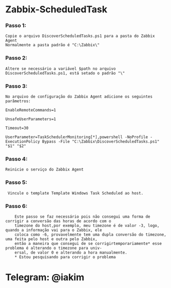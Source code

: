 # Zabbix-ScheduledTask

### Passo 1:

    Copie o arquivo DiscoverScheduledTasks.ps1 para a pasta do Zabbix Agent
    Normalmente a pasta padrão é "C:\Zabbix\"

### Passo 2: 

    Altere se necessário a variável $path no arquivo DiscoverScheduledTasks.ps1, está setado o padrão "\"

### Passo 3:

    No arquivo de configuração do Zabbix Agent adicione os seguintes parâmetros:

    EnableRemoteCommands=1

    UnsafeUserParameters=1
    
    Timeout=30

    UserParameter=TaskSchedulerMonitoring[*],powershell -NoProfile -ExecutionPolicy Bypass -File "C:\Zabbix\DiscoverScheduledTasks.ps1" "$1" "$2"

### Passo 4:

    Reinicie o serviço do Zabbix Agent

### Passo 5: 
     
     Vincule o template Template Windows Task Scheduled ao host.
     
### Passo 6:
        
        Este passo se faz necessário pois não consegui uma forma de corrigir a conversão das horas de acordo com o
        timezone do host,por exemplo, meu timezone é de valor -3, logo, quando a informação vai para o Zabbix, ele 
        coloca como -6, provavelmente tem uma dupla conversão do timezone, uma feita pelo host e outra pelo Zabbix, 
        então a maneira que consegui de se corrigirtemporariamente* esse problema é alterando o timezone para univ-
        ersal, de valor 0 e alterando a hora manualmente.
        * Estou pesquisando para corrigir o problema
     
# Telegram: @iakim
